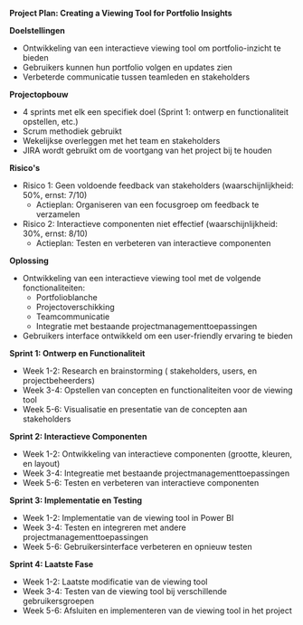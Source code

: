**Project Plan: Creating a Viewing Tool for Portfolio Insights**

**Doelstellingen**

* Ontwikkeling van een interactieve viewing tool om portfolio-inzicht te bieden
* Gebruikers kunnen hun portfolio volgen en updates zien
* Verbeterde communicatie tussen teamleden en stakeholders

**Projectopbouw**

* 4 sprints met elk een specifiek doel (Sprint 1: ontwerp en functionaliteit opstellen, etc.)
* Scrum methodiek gebruikt
* Wekelijkse overleggen met het team en stakeholders
* JIRA wordt gebruikt om de voortgang van het project bij te houden

**Risico's**

* Risico 1: Geen voldoende feedback van stakeholders (waarschijnlijkheid: 50%, ernst: 7/10)
	+ Actieplan: Organiseren van een focusgroep om feedback te verzamelen
* Risico 2: Interactieve componenten niet effectief (waarschijnlijkheid: 30%, ernst: 8/10)
	+ Actieplan: Testen en verbeteren van interactieve componenten

**Oplossing**

* Ontwikkeling van een interactieve viewing tool met de volgende fonctionaliteiten:
	+ Portfolioblanche
	+ Projectoverschikking
	+ Teamcommunicatie
	+ Integratie met bestaande projectmanagementtoepassingen
* Gebruikers interface ontwikkeld om een user-friendly ervaring te bieden

**Sprint 1: Ontwerp en Functionaliteit**

* Week 1-2: Research en brainstorming ( stakeholders, users, en projectbeheerders)
* Week 3-4: Opstellen van concepten en functionaliteiten voor de viewing tool
* Week 5-6: Visualisatie en presentatie van de concepten aan stakeholders

**Sprint 2: Interactieve Componenten**

* Week 1-2: Ontwikkeling van interactieve componenten (grootte, kleuren, en layout)
* Week 3-4: Integreatie met bestaande projectmanagementtoepassingen
* Week 5-6: Testen en verbeteren van interactieve componenten

**Sprint 3: Implementatie en Testing**

* Week 1-2: Implementatie van de viewing tool in Power BI
* Week 3-4: Testen en integreren met andere projectmanagementtoepassingen
* Week 5-6: Gebruikersinterface verbeteren en opnieuw testen

**Sprint 4: Laatste Fase**

* Week 1-2: Laatste modificatie van de viewing tool
* Week 3-4: Testen van de viewing tool bij verschillende gebruikersgroepen
* Week 5-6: Afsluiten en implementeren van de viewing tool in het project
